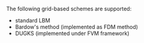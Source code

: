 The following grid-based schemes are supported:

- standard LBM
- Bardow's method (implemented as FDM method)
- DUGKS (implemented under FVM framework)
